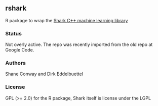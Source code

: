 ## rshark

R package to wrap the 
[Shark C++ machine learning library](http://image.diku.dk/shark/sphinx_pages/build/html/index.html)

### Status

Not overly active. The repo was recently imported from the old repo at Google
Code.

### Authors

Shane Conway and Dirk Eddelbuettel

### License

GPL (>= 2.0) for the R package, Shark itself is license under the LGPL


